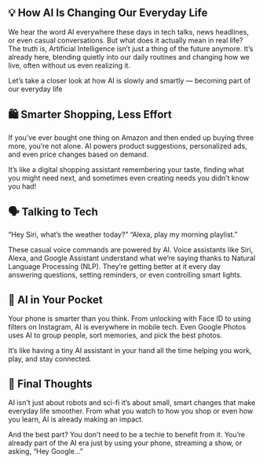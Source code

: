 ## 💡 How AI Is Changing Our Everyday Life

We hear the word AI everywhere these days  in tech talks, news headlines, or even casual conversations. But what does it actually mean in real life? The truth is, Artificial Intelligence isn’t just a thing of the future anymore. It’s already here, blending quietly into our daily routines and changing how we live, often without us even realizing it.

Let’s take a closer look at how AI is slowly  and smartly — becoming part of our everyday life
## 🛍️ Smarter Shopping, Less Effort

If you’ve ever bought one thing on Amazon and then ended up buying three more, you’re not alone. AI powers product suggestions, personalized ads, and even price changes based on demand.

It’s like a digital shopping assistant remembering your taste, finding what you might need next, and sometimes even creating needs you didn’t know you had!
## 🗣️ Talking to Tech

“Hey Siri, what’s the weather today?”
“Alexa, play my morning playlist.”

These casual voice commands are powered by AI. Voice assistants like Siri, Alexa, and Google Assistant understand what we’re saying thanks to Natural Language Processing (NLP). They’re getting better at it every day  answering questions, setting reminders, or even controlling smart lights.
## 📱 AI in Your Pocket

Your phone is smarter than you think. From unlocking with Face ID to using filters on Instagram, AI is everywhere in mobile tech. Even Google Photos uses AI to group people, sort memories, and pick the best photos.

It’s like having a tiny AI assistant in your hand all the time  helping you work, play, and stay connected.
## 🌟 Final Thoughts

AI isn't just about robots and sci-fi  it’s about small, smart changes that make everyday life smoother. From what you watch to how you shop or even how you learn, AI is already making an impact.

And the best part? You don’t need to be a techie to benefit from it. You’re already part of the AI era  just by using your phone, streaming a show, or asking, “Hey Google…”
